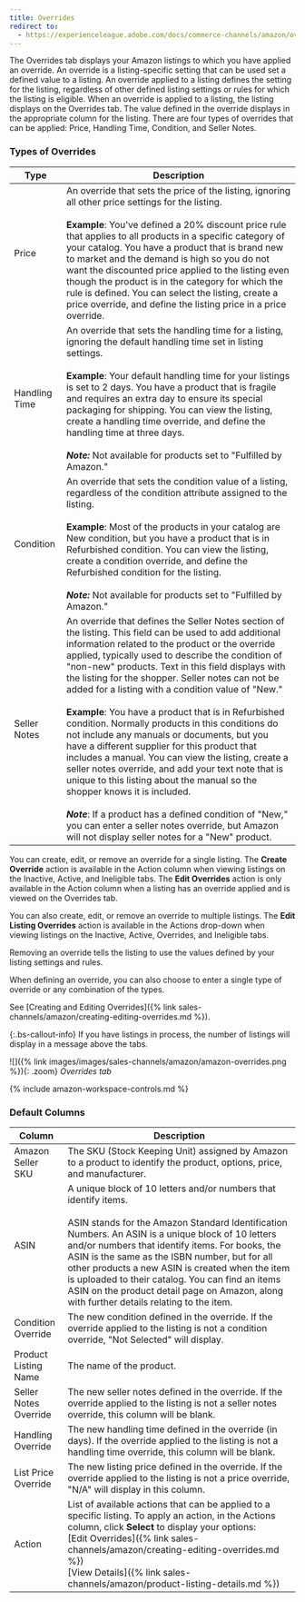 ```yaml
---
title: Overrides
redirect to:
  - https://experienceleague.adobe.com/docs/commerce-channels/amazon/overview.html
---
```



The Overrides tab displays your Amazon listings to which you have applied an override. An override is a listing-specific setting that can be used set a defined value to a listing. An override applied to a listing defines the setting for the listing, regardless of other defined listing settings or rules for which the listing is eligible. When an override is applied to a listing, the listing displays on the Overrides tab. The value defined in the override displays in the appropriate column for the listing. There are four types of overrides that can be applied: Price, Handling Time, Condition, and Seller Notes.

### Types of Overrides

|Type|Description|
|---|---|
|Price|An override that sets the price of the listing, ignoring all other price settings for the listing. <br/><br/>**Example**: You've defined a 20% discount price rule that applies to all products in a specific category of your catalog. You have a product that is brand new to market and the demand is high so you do not want the discounted price applied to the listing even though the product is in the category for which the rule is defined. You can select the listing, create a price override, and define the listing price in a price override. |
|Handling Time|An override that sets the handling time for a listing, ignoring the default handling time set in listing settings.<br/><br/>**Example**: Your default handling time for your listings is set to 2 days. You have a product that is fragile and requires an extra day to ensure its special packaging for shipping. You can view the listing, create a handling time override, and define the handling time at three days.<br/><br/>**_Note:_** Not available for products set to "Fulfilled by Amazon." |
|Condition|An override that sets the condition value of a listing, regardless of the condition attribute assigned to the listing.<br/><br/>**Example**: Most of the products in your catalog are New condition, but you have a product that is in Refurbished condition. You can view the listing, create a condition override, and define the Refurbished condition for the listing.<br/><br/>**_Note:_** Not available for products set to "Fulfilled by Amazon." |
|Seller Notes|An override that defines the Seller Notes section of the listing. This field can be used to add additional information related to the product or the override applied, typically used to describe the condition of "non-new" products. Text in this field displays with the listing for the shopper. Seller notes can not be added for a listing with a condition value of "New." <br/><br/>**Example**: You have a product that is in Refurbished condition. Normally products in this conditions do not include any manuals or documents, but you have a different supplier for this product that includes a manual. You can view the listing, create a seller notes override, and add your text note that is unique to this listing about the manual so the shopper knows it is included.<br/><br/>**_Note_**: If a product has a defined condition of "New," you can enter a seller notes override, but Amazon will not display seller notes for a "New" product.|

You can create, edit, or remove an override for a single listing. The **Create Override** action is available in the Action column when viewing listings on the Inactive, Active, and Ineligible tabs. The **Edit Overrides** action is only available in the Action column when a listing has an override applied and is viewed on the Overrides tab.

You can also create, edit, or remove an override to multiple listings. The **Edit Listing Overrides** action is available in the Actions drop-down when viewing listings on the Inactive, Active, Overrides, and Ineligible tabs.

Removing an override tells the listing to use the values defined by your listing settings and rules.

When defining an override, you can also choose to enter a single type of override or any combination of the types.

See [Creating and Editing Overrides]({% link sales-channels/amazon/creating-editing-overrides.md %}).

{:.bs-callout-info}
If you have listings in process, the number of listings will display in a message above the tabs.

![]({% link images/images/sales-channels/amazon/amazon-overrides.png %}){: .zoom}
_Overrides tab_

{% include amazon-workspace-controls.md %}

### Default Columns

|Column|Description|
|---|---|
|Amazon Seller SKU|The SKU (Stock Keeping Unit) assigned by Amazon to a product to identify the product, options, price, and manufacturer. |
|ASIN|A unique block of 10 letters and/or numbers that identify items.<br/><br/>ASIN stands for the Amazon Standard Identification Numbers. An ASIN is a unique block of 10 letters and/or numbers that identify items. For books, the ASIN is the same as the ISBN number, but for all other products a new ASIN is created when the item is uploaded to their catalog. You can find an items ASIN on the product detail page on Amazon, along with further details relating to the item. |
|Condition Override|The new condition defined in the override. If the override applied to the listing is not a condition override, "Not Selected" will display. |
|Product Listing Name|The name of the product. |
|Seller Notes Override|The new seller notes defined in the override. If the override applied to the listing is not a seller notes override, this column will be blank. |
|Handling Override|The new handling time defined in the override (in days). If the override applied to the listing is not a handling time override, this column will be blank. |
|List Price Override|The new listing price defined in the override. If the override applied to the listing is not a price override, "N/A" will display in this column. |
|Action|List of available actions that can be applied to a specific listing. To apply an action, in the Actions column, click **Select** to display your options:<br/>[Edit Overrides]({% link sales-channels/amazon/creating-editing-overrides.md %})<br/>[View Details]({% link sales-channels/amazon/product-listing-details.md %}) |
